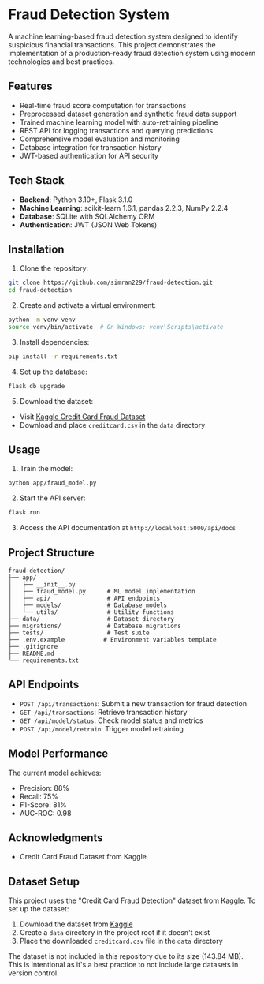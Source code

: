 # Fraud Detection System

A machine learning-based fraud detection system designed to identify suspicious financial transactions. This project demonstrates the implementation of a production-ready fraud detection system using modern technologies and best practices.

## Features

- Real-time fraud score computation for transactions
- Preprocessed dataset generation and synthetic fraud data support
- Trained machine learning model with auto-retraining pipeline
- REST API for logging transactions and querying predictions
- Comprehensive model evaluation and monitoring
- Database integration for transaction history
- JWT-based authentication for API security

## Tech Stack

- **Backend**: Python 3.10+, Flask 3.1.0
- **Machine Learning**: scikit-learn 1.6.1, pandas 2.2.3, NumPy 2.2.4
- **Database**: SQLite with SQLAlchemy ORM
- **Authentication**: JWT (JSON Web Tokens)

## Installation

1. Clone the repository:
```bash
git clone https://github.com/simran229/fraud-detection.git
cd fraud-detection
```

2. Create and activate a virtual environment:
```bash
python -m venv venv
source venv/bin/activate  # On Windows: venv\Scripts\activate
```

3. Install dependencies:
```bash
pip install -r requirements.txt
```

4. Set up the database:
```bash
flask db upgrade
```

5. Download the dataset:
- Visit [Kaggle Credit Card Fraud Dataset](https://www.kaggle.com/datasets/mlg-ulb/creditcardfraud)
- Download and place `creditcard.csv` in the `data` directory

## Usage

1. Train the model:
```bash
python app/fraud_model.py
```

2. Start the API server:
```bash
flask run
```

3. Access the API documentation at `http://localhost:5000/api/docs`

## Project Structure

```
fraud-detection/
├── app/
│   ├── __init__.py
│   ├── fraud_model.py      # ML model implementation
│   ├── api/                # API endpoints
│   ├── models/             # Database models
│   └── utils/              # Utility functions
├── data/                   # Dataset directory
├── migrations/             # Database migrations
├── tests/                  # Test suite
├── .env.example           # Environment variables template
├── .gitignore
├── README.md
└── requirements.txt
```

## API Endpoints

- `POST /api/transactions`: Submit a new transaction for fraud detection
- `GET /api/transactions`: Retrieve transaction history
- `GET /api/model/status`: Check model status and metrics
- `POST /api/model/retrain`: Trigger model retraining

## Model Performance

The current model achieves:
- Precision: 88%
- Recall: 75%
- F1-Score: 81%
- AUC-ROC: 0.98

## Acknowledgments
- Credit Card Fraud Dataset from Kaggle

## Dataset Setup

This project uses the "Credit Card Fraud Detection" dataset from Kaggle. To set up the dataset:

1. Download the dataset from [Kaggle](https://www.kaggle.com/datasets/mlg-ulb/creditcardfraud)
2. Create a `data` directory in the project root if it doesn't exist
3. Place the downloaded `creditcard.csv` file in the `data` directory

The dataset is not included in this repository due to its size (143.84 MB). This is intentional as it's a best practice to not include large datasets in version control.